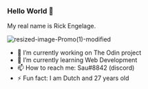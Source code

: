 ### Hello World 👋

My real name is Rick Engelage.


![resized-image-Promo(1)-modified](https://user-images.githubusercontent.com/87342682/187055617-946b5758-3147-40ec-9099-f12a7b00a874.png)


- 🔭 I’m currently working on The Odin project
- 🌱 I’m currently learning Web Development
- 📫 How to reach me: Sau#8842 (discord)
- ⚡ Fun fact: I am Dutch and 27 years old

